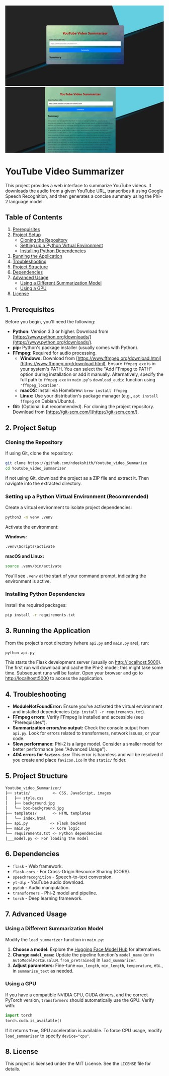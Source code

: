 ![](static/p1.png)
![](static/p2.png)

# YouTube Video Summarizer

This project provides a web interface to summarize YouTube videos. It downloads the audio from a given YouTube URL, transcribes it using Google Speech Recognition, and then generates a concise summary using the Phi-2 language model.

## Table of Contents

1. [Prerequisites](#prerequisites)
2. [Project Setup](#project-setup)
   - [Cloning the Repository](#cloning-the-repository)
   - [Setting up a Python Virtual Environment](#setting-up-a-python-virtual-environment)
   - [Installing Python Dependencies](#installing-python-dependencies)
3. [Running the Application](#running-the-application)
4. [Troubleshooting](#troubleshooting)
5. [Project Structure](#project-structure)
6. [Dependencies](#dependencies)
7. [Advanced Usage](#advanced-usage)
   - [Using a Different Summarization Model](#using-a-different-summarization-model)
   - [Using a GPU](#using-a-gpu)
8. [License](#license)

## 1. Prerequisites

Before you begin, you'll need the following:

- **Python:** Version 3.3 or higher. Download from [https://www.python.org/downloads/](https://www.python.org/downloads/).
- **pip:** Python's package installer (usually comes with Python).
- **FFmpeg:** Required for audio processing.
  - **Windows:** Download from [https://www.ffmpeg.org/download.html](https://www.ffmpeg.org/download.html). Ensure `ffmpeg.exe` is in your system's PATH. You can select the "Add FFmpeg to PATH" option during installation or add it manually. Alternatively, specify the full path to `ffmpeg.exe` in `main.py`'s `download_audio` function using `'ffmpeg_location'`.
  - **macOS:** Install via Homebrew: `brew install ffmpeg`
  - **Linux:** Use your distribution's package manager (e.g., `apt install ffmpeg` on Debian/Ubuntu).
- **Git:** (Optional but recommended). For cloning the project repository. Download from [https://git-scm.com/](https://git-scm.com/).

## 2. Project Setup

### Cloning the Repository

If using Git, clone the repository:

```bash
git clone https://github.com/ndeekshith/Youtube_video_Summarize
cd Youtube_video_Summarizer
```

If not using Git, download the project as a ZIP file and extract it. Then navigate into the extracted directory.

### Setting up a Python Virtual Environment (Recommended)

Create a virtual environment to isolate project dependencies:

```bash
python3 -m venv .venv
```

Activate the environment:

**Windows:**

```bash
.venv\Scripts\activate
```

**macOS and Linux:**

```bash
source .venv/bin/activate
```

You'll see `.venv` at the start of your command prompt, indicating the environment is active.

### Installing Python Dependencies

Install the required packages:

```bash
pip install -r requirements.txt
```

## 3. Running the Application

From the project's root directory (where `api.py` and `main.py` are), run:

```bash
python api.py
```

This starts the Flask development server (usually on [http://localhost:5000](http://localhost:5000)). The first run will download and cache the Phi-2 model; this might take some time. Subsequent runs will be faster. Open your browser and go to [http://localhost:5000](http://localhost:5000) to access the application.

## 4. Troubleshooting

- **ModuleNotFoundError:** Ensure you've activated the virtual environment and installed dependencies (`pip install -r requirements.txt`).
- **FFmpeg errors:** Verify FFmpeg is installed and accessible (see "Prerequisites").
- **Summarization errors/no output:** Check the console output from `api.py`. Look for errors related to transformers, network issues, or your code.
- **Slow performance:** Phi-2 is a large model. Consider a smaller model for better performance (see "Advanced Usage").
- **404 errors for ************`favicon.ico`************:** This error is harmless and will be resolved if you create and place `favicon.ico` in the `static/` folder.

## 5. Project Structure

```
Youtube_video_Summarizer/
├── static/          <- CSS, JavaScript, images
│   ├── style.css
│   ├── background.jpg
│   └── box-background.jpg
├── templates/       <- HTML templates
│   └── index.html
├── api.py          <- Flask backend
├── main.py         <- Core logic
└── requirements.txt <- Python dependencies
|___model.py <- For loading the model
```

## 6. Dependencies

- `flask` - Web framework.
- `flask-cors` - For Cross-Origin Resource Sharing (CORS).
- `speechrecognition` - Speech-to-text conversion.
- `yt-dlp` - YouTube audio download.
- `pydub` - Audio manipulation.
- `transformers` - Phi-2 model and pipeline.
- `torch` - Deep learning framework.

## 7. Advanced Usage

### Using a Different Summarization Model

Modify the `load_summarizer` function in `main.py`:

1. **Choose a model:** Explore the [Hugging Face Model Hub](https://huggingface.co/models) for alternatives.
2. **Change ************`model_name`************:** Update the pipeline function's `model_name` (or in `AutoModelForCausalLM.from_pretrained`) in `load_summarizer`.
3. **Adjust parameters:** Fine-tune `max_length`, `min_length`, `temperature`, etc., in `summarize_text` as needed.

### Using a GPU

If you have a compatible NVIDIA GPU, CUDA drivers, and the correct PyTorch version, `transformers` should automatically use the GPU. Verify with:

```python
import torch
torch.cuda.is_available()
```

If it returns `True`, GPU acceleration is available. To force CPU usage, modify `load_summarizer` to specify `device="cpu"`.



## 8. License

This project is licensed under the MIT License. See the `LICENSE` file for details.


